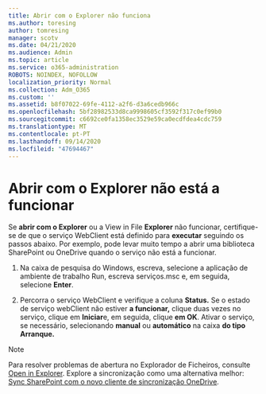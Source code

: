 ```yaml
---
title: Abrir com o Explorer não funciona
ms.author: toresing
author: tomresing
manager: scotv
ms.date: 04/21/2020
ms.audience: Admin
ms.topic: article
ms.service: o365-administration
ROBOTS: NOINDEX, NOFOLLOW
localization_priority: Normal
ms.collection: Adm_O365
ms.custom: ''
ms.assetid: b8f07022-69fe-4112-a2f6-d3a6cedb966c
ms.openlocfilehash: 5bf28982533d8ca9998605cf3592f317c0ef99b0
ms.sourcegitcommit: c6692ce0fa1358ec3529e59ca0ecdfdea4cdc759
ms.translationtype: MT
ms.contentlocale: pt-PT
ms.lasthandoff: 09/14/2020
ms.locfileid: "47694467"
---
```

# <a name="open-with-explorer-isnt-working"></a>Abrir com o Explorer não está a funcionar

Se **abrir com o Explorer** ou a View in File **Explorer** não funcionar, certifique-se de que o serviço WebClient está definido para **executar** seguindo os passos abaixo. Por exemplo, pode levar muito tempo a abrir uma biblioteca SharePoint ou OneDrive quando o serviço não está a funcionar. 
  
1. Na caixa de pesquisa do Windows, escreva, selecione a aplicação de ambiente de trabalho Run, escreva serviços.msc e, em seguida, selecione **Enter**.
    
2. Percorra o serviço WebClient e verifique a coluna **Status.** Se o estado de serviço webClient não estiver **a funcionar,** clique duas vezes no serviço, clique em **Iniciar**e, em seguida, clique **em OK**. Ativar o serviço, se necessário, selecionando **manual** ou **automático** na caixa **do tipo Arranque.** 
    
> [!NOTE]
> Para resolver problemas de abertura no Explorador de Ficheiros, consulte [Open in Explorer](https://go.microsoft.com/fwlink/?linkid=871665). Explore a sincronização como uma alternativa melhor: [Sync SharePoint com o novo cliente de sincronização OneDrive](https://go.microsoft.com/fwlink/?linkid=871666). 
  

